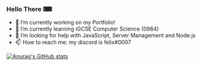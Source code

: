 ### Hello There ⌨
- 🔭 I’m currently working on my Portfolio!
- 🌱 I’m currently learning iGCSE Computer Science (0984)
- 🤔 I’m looking for help with JavaScript, Server Management and Node.js
- 📫 How to reach me: my discord is felix#0007

<!--
**felixlosada/felixlosada** is a ✨ _special_ ✨ repository because its `README.md` (this file) appears on your GitHub profile.

Here are some ideas to get you started:

- 👯 I’m looking to collaborate on ...
- 💬 Ask me about ...
- ⚡ Fun fact: ...
-->
[![Anurag's GitHub stats](https://github-readme-stats.vercel.app/api?username=felixlosada&show_icons=true&theme=radical)](https://github.com/anuraghazra/github-readme-stats)

